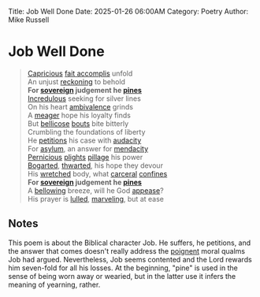 Title: Job Well Done
Date: 2025-01-26 06:00AM
Category: Poetry
Author: Mike Russell
# Job Well Done

> [Capricious](https://www.merriam-webster.com/dictionary/Capricious) [fait accomplis](https://www.merriam-webster.com/dictionary/accomplis) unfold<br>
An unjust [reckoning](https://www.merriam-webster.com/dictionary/reckoning) to behold<br>
**For [sovereign](https://www.merriam-webster.com/dictionary/sovereign) judgement he [pines](https://www.merriam-webster.com/dictionary/pines)<br>**
[Incredulous](https://www.merriam-webster.com/dictionary/Incredulous) seeking for silver lines<br>
On his heart [ambivalence](https://www.merriam-webster.com/dictionary/ambivalence) grinds<br>
A [meager](https://www.merriam-webster.com/dictionary/meager) hope his loyalty finds<br>
But [bellicose](https://www.merriam-webster.com/dictionary/bellicose) [bouts](https://www.merriam-webster.com/dictionary/bouts) bite bitterly<br>
Crumbling the foundations of liberty<br>
He [petitions](https://www.merriam-webster.com/dictionary/petitions) his case with [audacity](https://www.merriam-webster.com/dictionary/audacity)<br>
For [asylum](https://www.merriam-webster.com/dictionary/asylum), an answer for [mendacity](https://www.merriam-webster.com/dictionary/mendacity)<br>
[Pernicious](https://www.merriam-webster.com/dictionary/Pernicious) [plights](https://www.merriam-webster.com/dictionary/plights) [pillage](https://www.merriam-webster.com/dictionary/pillage) his power<br>
[Bogarted](https://www.merriam-webster.com/dictionary/Bogarted), [thwarted](https://www.merriam-webster.com/dictionary/thwarted), his hope they devour<br>
His [wretched](https://www.merriam-webster.com/dictionary/wretched) body, what [carceral](https://www.merriam-webster.com/dictionary/carceral) [confines](https://www.merriam-webster.com/dictionary/confines)<br>
**For [sovereign](https://www.merriam-webster.com/dictionary/sovereign) judgement he [pines](https://www.merriam-webster.com/dictionary/pines)<br>**
A [bellowing](https://www.merriam-webster.com/dictionary/bellowing) breeze, will he God [appease](https://www.merriam-webster.com/dictionary/appease)?<br>
His prayer is [lulled](https://www.merriam-webster.com/dictionary/lulled), [marveling](https://www.merriam-webster.com/dictionary/marveling), but at ease

## Notes

This poem is about the Biblical character Job. He suffers, he petitions, and the answer that comes doesn't really address the [poignent](https://www.merriam-webster.com/dictionary/poignant) moral qualms Job had argued. Nevertheless, Job seems contented and the Lord rewards him seven-fold for all his losses. At the beginning, "pine" is used in the sense of being worn away or wearied, but in the latter use it infers the meaning of yearning, rather.
